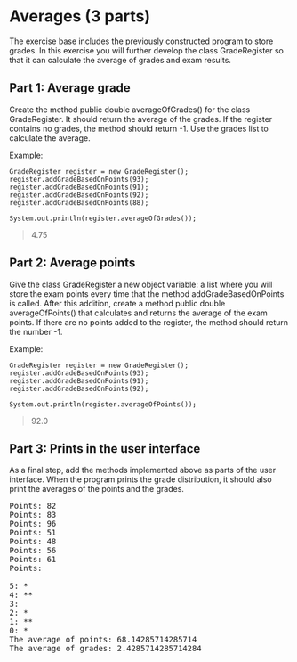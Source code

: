 # Averages (3 parts)
The exercise base includes the previously constructed program to store grades. In this exercise you will further develop the class GradeRegister so that it can calculate the average of grades and exam results.

## Part 1: Average grade
Create the method public double averageOfGrades() for the class GradeRegister. It should return the average of the grades. If the register contains no grades, the method should return -1. Use the grades list to calculate the average.

Example:

```
GradeRegister register = new GradeRegister();
register.addGradeBasedOnPoints(93);
register.addGradeBasedOnPoints(91);
register.addGradeBasedOnPoints(92);
register.addGradeBasedOnPoints(88);

System.out.println(register.averageOfGrades());
```
> 4.75

## Part 2: Average points
Give the class GradeRegister a new object variable: a list where you will store the exam points every time that the method addGradeBasedOnPoints is called. After this addition, create a method public double averageOfPoints() that calculates and returns the average of the exam points. If there are no points added to the register, the method should return the number -1.

Example:

```
GradeRegister register = new GradeRegister();
register.addGradeBasedOnPoints(93);
register.addGradeBasedOnPoints(91);
register.addGradeBasedOnPoints(92);

System.out.println(register.averageOfPoints());
```

> 92.0

## Part 3: Prints in the user interface
As a final step, add the methods implemented above as parts of the user interface. When the program prints the grade distribution, it should also print the averages of the points and the grades.

<pre>
Points: 82
Points: 83
Points: 96
Points: 51
Points: 48
Points: 56
Points: 61
Points:

5: *
4: **
3:
2: *
1: **
0: *
The average of points: 68.14285714285714
The average of grades: 2.4285714285714284
</pre>
